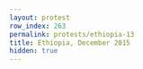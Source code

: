 ```yaml
---
layout: protest
row_index: 263
permalink: protests/ethiopia-13
title: Ethiopia, December 2015
hidden: true
---
```

